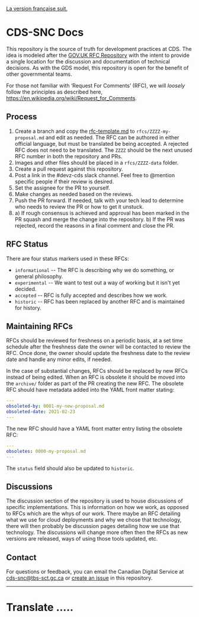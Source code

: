 [La version française suit.](#TODO)

# CDS-SNC Docs

This repository is the source of truth for development practices at CDS. The
idea is modeled after the
[GOV.UK RFC Repository](https://github.com/alphagov/govuk-rfcs)
with the intent to provide a single location for the discussion and 
documentation of technical decisions. As with the GDS model, this repository is
open for the benefit of other governmental teams.

For those not familiar with ‘Request For Comments’ (RFC), we will *loosely*
follow the principles as described here,
https://en.wikipedia.org/wiki/Request_for_Comments.

## Process
1. Create a branch and copy the [rfc-template.md](rfc-template.md)
to `rfcs/ZZZZ-my-proposal.md` and edit as needed. The RFC can be authored in
either official language, but must be translated be being accepted. A rejected
RFC does not need to be translated. The `ZZZZ` should be the next unused RFC
number in both the repository and PRs.
2. Images and other files should be placed in a `rfcs/ZZZZ-data` folder.
3. Create a pull request against this repository.
4. Post a link in the #devz-cds slack channel. Feel free to @mention specific
people if their review is desired.
5. Set the assignee for the PR to yourself.
6. Make changes as needed based on the reviews.
7. Push the PR forward. If needed, talk with your tech lead to determine who
needs to review the PR or how to get it unstuck.
8. a) If rough consensus is achieved and approval has been marked in the PR
      squash and merge the change into the repository.
   b) If the PR was rejected, record the reasons in a final comment and close 
      the PR.

## RFC Status
There are four status markers used in these RFCs:
 * `informational` -- The RFC is describing why we do something, or general philosophy.
 * `experimental` -- We want to test out a way of working but it isn't yet decided.
 * `accepted` -- RFC is fully accepted and describes how we work.
 * `historic` -- RFC has been replaced by another RFC and is maintained for history.

## Maintaining RFCs
RFCs should be reviewed for freshness on a periodic basis, at a set time
schedule after the freshness date the owner will be contacted to review the RFC.
Once done, the owner should update the freshness date to the review date and
handle any minor edits, if needed.

In the case of substantial changes, RFCs should be replaced by new RFCs instead
of being edited. When an RFC is obsolete it should be moved into the
`archive/` folder as part of the PR creating the new RFC. The obsolete RFC
should have metadata added into the YAML front matter stating:

```yaml
---
obsoleted-by: 0001-my-new-proposal.md
obsoleted-date: 2021-02-23
---
```

The new RFC should have a YAML front matter entry listing the obsolete RFC:

```yaml
---
obsoletes: 0000-my-proposal.md
---
```

The `status` field should also be updated to `historic`.

## Discussions
The discussion section of the repository is used to house discussions of specific
implementations. This is information on how we work, as opposed to RFCs which are
the whys of our work. There maybe an RFC detailing what we use for cloud deployments
and why we chose that technology, there will then probably be discussion pages
detailing how we use that technology. The discussions will change more often
then the RFCs as new versions are released, ways of using those tools updated, etc.

## Contact

For questions or feedback, you can email the Canadian Digital Service at
[cds-snc@tbs-sct.gc.ca](mailto:cds-snc@tbs-sct.gc.ca) or
[create an issue](https://github.com/cds-snc/cds-snc-rfcs/issues)
in this repository.

----

# Translate .....

